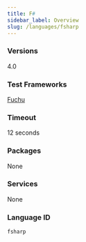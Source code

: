 ```yaml
---
title: F#
sidebar_label: Overview
slug: /languages/fsharp
---
```



### Versions
4.0
### Test Frameworks
[Fuchu](https://github.com/mausch/Fuchu)
### Timeout
12 seconds
### Packages
None 
### Services
None
### Language ID
`fsharp`
